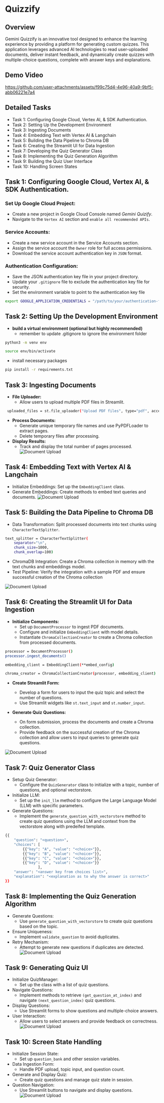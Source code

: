 # Quizzify

## Overview

Gemini Quizzify is an innovative tool designed to enhance the learning experience by providing a platform for generating custom quizzes. This application leverages advanced AI technologies to read user-uploaded documents, deliver instant feedback, and dynamically create quizzes with multiple-choice questions, complete with answer keys and explanations.

## Demo Video
https://github.com/user-attachments/assets/f99c75d4-4e96-40a9-9bf5-abb06221e7a4

## Detailed Tasks
* Task 1: Configuring Google Cloud, Vertex AI, & SDK Authentication.
* Task 2: Setting Up the Development Environment
* Task 3: Ingesting Documents
* Task 4: Embedding Text with Vertex AI & Langchain
* Task 5: Building the Data Pipeline to Chroma DB
* Task 6: Creating the Streamlit UI for Data Ingestion
* Task 7: Developing the Quiz Generator Class
* Task 8: Implementing the Quiz Generation Algorithm
* Task 9: Building the Quiz User Interface
* Task 10: Handling Screen States

## Task 1: Configuring Google Cloud, Vertex AI, & SDK Authentication.
### Set Up Google Cloud Project:
- Create a new project in Google Cloud Console named <i>Gemini Quizify</i>.
- Navigate to the `Vertex AI` section and `enable all recommended APIs`.

### Service Accounts:
- Create a new service account in the Service Accounts section.
- Assign the service account the `Owner` role for full access permissions.
- Download the service account authentication key in `JSON` format.

### Authentication Configuration:
- Save the JSON authentication key file in your project directory.
- Update your `.gitignore` file to exclude the authentication key file for security.
- Set the environment variable to point to the authentication key file

```sh
export GOOGLE_APPLICATION_CREDENTIALS = "/path/to/your/authentication-file.json"
```

## Task 2: Setting Up the Development Environment
* **build a virtual environment (optional but highly recommended)**
    - remember to update .gitignore to ignore the environment folder
```sh
python3 -m venv env
```
```sh
source env/bin/activate
```
- install necessary packages
```sh
pip install -r requirements.txt
```

## Task 3: Ingesting Documents
* **File Uploader:**
    -	Allow users to upload multiple PDF files in Streamlit.
```sh
 uploaded_files = st.file_uploader("Upload PDF files", type="pdf", accept_multiple_files=True)
```
* **Process Documents:**
    -	Generate unique temporary file names and use PyPDFLoader to extract pages.
    -	Delete temporary files after processing.
* **Display Results:**
    -	Track and display the total number of pages processed.
    ![Document Upload](Quizify/RadicalAI_Gemini-quizzify3.1.png)

## Task 4: Embedding Text with Vertex AI & Langchain
- Initialize Embeddings: Set up the `EmbeddingClient` class.
- Generate Embeddings: Create methods to embed text queries and documents.
![Document Upload](Quizify/RadicalAI_Gemini-quizzify4.png)

## Task 5: Building the Data Pipeline to Chroma DB
- Data Transformation: Split processed documents into text chunks using `CharacterTextSplitter`.
```sh
text_splitter = CharacterTextSplitter(
    separator="\n",
    chunk_size=1000,
    chunk_overlap=100)
```      
- ChromaDB Integration: Create a Chroma collection in memory with the text chunks and embeddings model.
- Test Pipeline: Verify the integration with a sample PDF and ensure successful creation of the Chroma collection

![Document Upload](Quizify/RadicalAI_Gemini-quizzify5.png)

## Task 6: Creating the Streamlit UI for Data Ingestion
* **Initialize Components:**
    - Set up `DocumentProcessor` to ingest PDF documents.
	- Configure and initialize `EmbeddingClient` with model details.
	- Instantiate `ChromaCollectionCreator` to create a Chroma collection from processed documents.
```sh
processor = DocumentProcessor()
processor.ingest_documents()

embedding_client = EmbeddingClient(**embed_config)

chroma_creator = ChromaCollectionCreator(processor, embedding_client)
```
* **Create Streamlit Form:**
	- Develop a form for users to input the quiz topic and select the number of questions.
	- Use Streamlit widgets like `st.text_input` and `st.number_input`.

* **Generate Quiz Questions:**
	- On form submission, process the documents and create a Chroma collection.
	- Provide feedback on the successful creation of the Chroma collection and allow users to input queries to generate quiz questions.


![Document Upload](Quizify/RadicalAI_Gemini-quizzify9.3.png)

## Task 7: Quiz Generator Class
- Setup Quiz Generator:
    - Configure the `QuizGenerator` class to initialize with a topic, number of questions, and optional vectorstore.
- 	Initialize LLM: 
    - Set up the `init_llm` method to configure the Large Language Model (LLM) with specific parameters.
- 	Generate Questions: 
    - Implement the `generate_question_with_vectorstore` method to create quiz questions using the LLM and context from the vectorstore along with predeifed template.
```sh
{{
    "question": "<question>",
    "choices": [
        {{"key": "A", "value": "<choice>"}},
        {{"key": "B", "value": "<choice>"}},
        {{"key": "C", "value": "<choice>"}},
        {{"key": "D", "value": "<choice>"}}
               ],
    "answer": "<answer key from choices list>",
    "explanation": "<explanation as to why the answer is correct>"
}}
```

## Task 8: Implementing the Quiz Generation Algorithm
-	Generate Questions: 
    - Use `generate_question_with_vectorstore` to create quiz questions based on the topic.
-	Ensure Uniqueness: 
    - Implement `validate_question` to avoid duplicates.
-	Retry Mechanism: 
    - Attempt to generate new questions if duplicates are detected.
    ![Document Upload](Quizify/RadicalAI_Gemini-quizzify8.3.png)


## Task 9: Generating Quiz UI
-	Initialize QuizManager: 
    - Set up the class with a list of quiz questions.
-	Navigate Questions: 
    - Implement methods to retrieve `(get_question_at_index)` and navigate `(next_question_index)` quiz questions.
-	Display Questions: 
    - Use Streamlit forms to show questions and multiple-choice answers.
-	User Interaction: 
    - Allow users to select answers and provide feedback on correctness.
 ![Document Upload](Quizify/RadicalAI_Gemini-quizzify9.5.png)


## Task 10: Screen State Handling
-	Initialize Session State: 
    - Set up `question_bank` and other session variables.
-	Data Ingestion Form: 
    - Handle PDF upload, topic input, and question count.
-	Generate and Display Quiz: 
    - Create quiz questions and manage quiz state in session.
-	Question Navigation: 
    - Use Streamlit buttons to navigate and display questions.
 ![Document Upload](Quizify/RadicalAI_Gemini-quizzify10.4.png)
